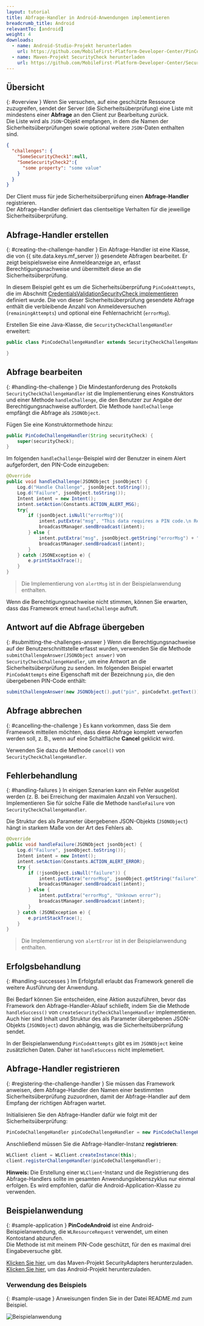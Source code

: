 ```yaml
---
layout: tutorial
title: Abfrage-Handler in Android-Anwendungen implementieren
breadcrumb_title: Android
relevantTo: [android]
weight: 4
downloads:
  - name: Android-Studio-Projekt herunterladen
    url: https://github.com/MobileFirst-Platform-Developer-Center/PinCodeAndroid/tree/release80
  - name: Maven-Projekt SecurityCheck herunterladen
    url: https://github.com/MobileFirst-Platform-Developer-Center/SecurityCheckAdapters/tree/release80
---
```

<!-- NLS_CHARSET=UTF-8 -->
## Übersicht
{: #overview }
Wenn Sie versuchen, auf eine geschützte Ressource zuzugreifen,
sendet der Server (die Sicherheitsüberprüfung)
eine Liste
mit mindestens einer **Abfrage** an den Client zur Bearbeitung zurück.   
Die Liste wird als `JSON`-Objekt empfangen, in dem die Namen der Sicherheitsüberprüfungen sowie
optional weitere `JSON`-Daten enthalten sind. 

```json
{
  "challenges": {
    "SomeSecurityCheck1":null,
    "SomeSecurityCheck2":{
      "some property": "some value"
    }
  }
}
```

Der Client muss für jede Sicherheitsüberprüfung einen **Abfrage-Handler** registrieren.   
Der Abfrage-Handler definiert das clientseitige Verhalten für die jeweilige Sicherheitsüberprüfung. 

## Abfrage-Handler erstellen
{: #creating-the-challenge-handler }
Ein Abfrage-Handler ist eine Klasse, die von {{ site.data.keys.mf_server }} gesendete Abfragen bearbeitet.
Er zeigt beispielsweise eine Anmeldeanzeige an, erfasst Berechtigungsnachweise und übermittelt diese
an die Sicherheitsüberprüfung. 

In diesem Beispiel geht es um die Sicherheitsüberprüfung
`PinCodeAttempts`, die im Abschnitt [CredentialsValidationSecurityCheck implementieren](../security-check) definiert wurde. Die von dieser
Sicherheitsüberprüfung gesendete Abfrage enthält die verbleibende Anzahl von Anmeldeversuchen (`remainingAttempts`) und
optional eine Fehlernachricht (`errorMsg`).

Erstellen Sie eine Java-Klasse, die `SecurityCheckChallengeHandler` erweitert:

```java
public class PinCodeChallengeHandler extends SecurityCheckChallengeHandler {

}
```

## Abfrage bearbeiten
{: #handling-the-challenge }
Die Mindestanforderung des Protokolls `SecurityCheckChallengeHandler` ist die Implementierung
eines Konstruktors und einer Methode `handleChallenge`, die den Benutzer zur Angabe der Berechtigungsnachweise auffordert. Die Methode
`handleChallenge` empfängt die Abfrage als `JSONObject`. 

Fügen Sie eine Konstruktormethode hinzu: 

```java
public PinCodeChallengeHandler(String securityCheck) {
    super(securityCheck);
}
```

Im folgenden `handleChallenge`-Beispiel wird der Benutzer in einem Alert aufgefordert, den PIN-Code einzugeben: 

```java
@Override
public void handleChallenge(JSONObject jsonObject) {
    Log.d("Handle Challenge", jsonObject.toString());
    Log.d("Failure", jsonObject.toString());
    Intent intent = new Intent();
    intent.setAction(Constants.ACTION_ALERT_MSG);
    try{
        if (jsonObject.isNull("errorMsg")){
            intent.putExtra("msg", "This data requires a PIN code.\n Remaining attempts: " + jsonObject.getString("remainingAttempts"));
            broadcastManager.sendBroadcast(intent);
        } else {
            intent.putExtra("msg", jsonObject.getString("errorMsg") + "\nRemaining attempts: " + jsonObject.getString("remainingAttempts"));
            broadcastManager.sendBroadcast(intent);
        }
    } catch (JSONException e) {
        e.printStackTrace();
    }
}

```

> Die Implementierung von `alertMsg` ist in der Beispielanwendung enthalten. 

Wenn die Berechtigungsnachweise nicht stimmen, können Sie erwarten, dass das Framework erneut `handleChallenge` aufruft. 

## Antwort auf die Abfrage übergeben
{: #submitting-the-challenges-answer }
Wenn die Berechtigungsnachweise auf der Benutzerschnittstelle erfasst wurden,
verwenden Sie die Methode `submitChallengeAnswer(JSONObject answer)` von
`SecurityCheckChallengeHandler`, um eine Antwort an die Sicherheitsüberprüfung zu senden. Im folgenden Beispiel erwartet `PinCodeAttempts`
eine Eigenschaft mit der Bezeichnung `pin`, die den übergebenen PIN-Code enthält: 

```java
submitChallengeAnswer(new JSONObject().put("pin", pinCodeTxt.getText()));
```

## Abfrage abbrechen
{: #cancelling-the-challenge }
Es kann vorkommen, dass Sie dem Framework mitteilen möchten, dass diese Abfrage komplett verworfen werden soll, z. B., wenn
auf eine Schaltfläche **Cancel** geklickt wird. 

Verwenden Sie dazu die Methode `cancel()` von `SecurityCheckChallengeHandler`. 

## Fehlerbehandlung
{: #handling-failures }
In einigen Szenarien kann ein Fehler ausgelöst werden (z. B. bei Erreichung der maximalen Anzahl von Versuchen). Implementieren Sie für solche Fälle die
Methode `handleFailure` von `SecurityCheckChallengeHandler`.
  
Die Struktur des als Parameter übergebenen JSON-Objekts (`JSONObject`) hängt in starkem Maße von der Art des Fehlers ab. 

```java
@Override
public void handleFailure(JSONObject jsonObject) {
    Log.d("Failure", jsonObject.toString());
    Intent intent = new Intent();
    intent.setAction(Constants.ACTION_ALERT_ERROR);
    try {
        if (!jsonObject.isNull("failure")) {
            intent.putExtra("errorMsg", jsonObject.getString("failure"));
            broadcastManager.sendBroadcast(intent);
        } else {
            intent.putExtra("errorMsg", "Unknown error");
            broadcastManager.sendBroadcast(intent);
        }
    } catch (JSONException e) {
        e.printStackTrace();
    }
}
```

> Die Implementierung von `alertError` ist in der Beispielanwendung enthalten. 

## Erfolgsbehandlung
{: #handling-successes }
Im Erfolgsfall erlaubt das Framework generell die weitere Ausführung der Anwendung. 

Bei Bedarf können Sie entscheiden, eine Aktion auszuführen, bevor das Framework den Abfrage-Handler-Ablauf schließt,
indem Sie die Methode `handleSuccess()` von `createSecurityCheckChallengeHandler` implementieren. Auch hier sind Inhalt und
Struktur des als Parameter übergebenen JSON-Objekts (`JSONObject`) davon abhängig, was die Sicherheitsüberprüfung sendet. 

In der Beispielanwendung `PinCodeAttempts` gibt es im `JSONObject` keine zusätzlichen Daten. Daher ist
`handleSuccess` nicht implemetiert. 

## Abfrage-Handler registrieren
{: #registering-the-challenge-handler }
Sie müssen das Framework anweisen, dem Abfrage-Handler den Namen einer bestimmten Sicherheitsüberprüfung zuzuordnen, damit der Abfrage-Handler auf dem Empfang der richtigen Abfragen wartet. 

Initialisieren Sie den Abfrage-Handler dafür wie folgt mit der Sicherheitsüberprüfung: 

```java
PinCodeChallengeHandler pinCodeChallengeHandler = new PinCodeChallengeHandler("PinCodeAttempts", this);
```

Anschließend müssen Sie die Abfrage-Handler-Instanz **registrieren**: 

```java
WLClient client = WLClient.createInstance(this);
client.registerChallengeHandler(pinCodeChallengeHandler);
```

**Hinweis:** Die Erstellung einer `WLClient`-Instanz
und die Registrierung des Abfrage-Handlers sollte im gesamten Anwendungslebenszyklus nur einmal erfolgen. Es wird empfohlen, dafür die Android-Application-Klasse zu verwenden. 

## Beispielanwendung
{: #sample-application }
**PinCodeAndroid** ist eine Android-Beispielanwendung, die `WLResourceRequest` verwendet, um einen Kontostand abzurufen.   
Die Methode ist mit meinem PIN-Code geschützt, für den es maximal drei Eingabeversuche gibt. 

[Klicken Sie hier](https://github.com/MobileFirst-Platform-Developer-Center/SecurityCheckAdapters/tree/release80), um das Maven-Projekt SecurityAdapters herunterzuladen.   
[Klicken Sie hier](https://github.com/MobileFirst-Platform-Developer-Center/PinCodeAndroid/tree/release80), um das Android-Projekt herunterzuladen. 

### Verwendung des Beispiels
{: #sample-usage }
Anweisungen finden Sie in der Datei README.md zum Beispiel. 

![Beispielanwendung](sample-application-android.png)
